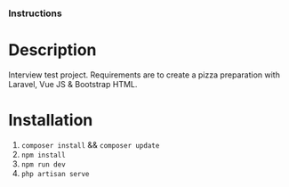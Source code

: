 ### Instructions

# Description
Interview test project. 
Requirements are to create a pizza preparation with Laravel, Vue JS & Bootstrap HTML.

# Installation

1. `composer install` && `composer update`
1. `npm install`
1. `npm run dev`
1. `php artisan serve`

